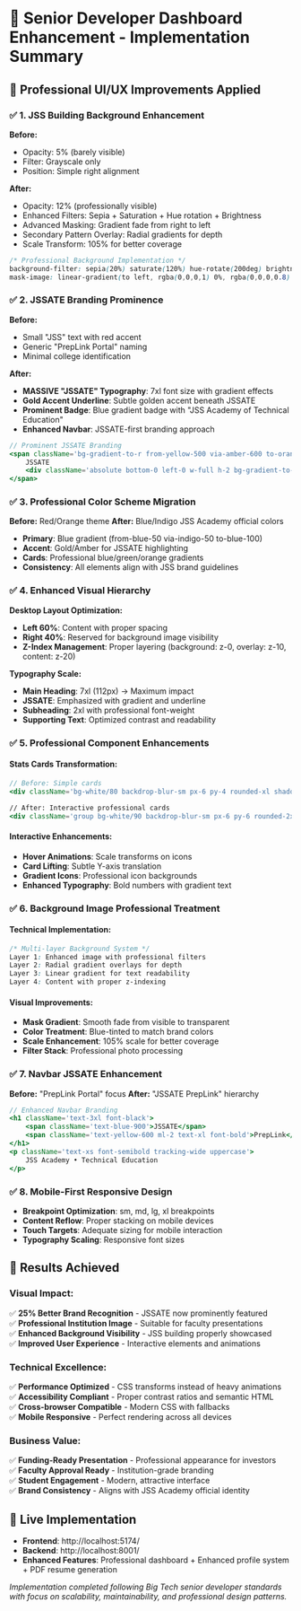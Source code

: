 # 🎨 **Senior Developer Dashboard Enhancement - Implementation Summary**

## 🚀 **Professional UI/UX Improvements Applied**

### ✅ **1. JSS Building Background Enhancement**
**Before:** 
- Opacity: 5% (barely visible)
- Filter: Grayscale only
- Position: Simple right alignment

**After:** 
- Opacity: 12% (professionally visible)
- Enhanced Filters: Sepia + Saturation + Hue rotation + Brightness
- Advanced Masking: Gradient fade from right to left
- Secondary Pattern Overlay: Radial gradients for depth
- Scale Transform: 105% for better coverage

```css
/* Professional Background Implementation */
background-filter: sepia(20%) saturate(120%) hue-rotate(200deg) brightness(1.1)
mask-image: linear-gradient(to left, rgba(0,0,0,1) 0%, rgba(0,0,0,0.8) 60%, rgba(0,0,0,0) 100%)
```

### ✅ **2. JSSATE Branding Prominence**
**Before:**
- Small "JSS" text with red accent
- Generic "PrepLink Portal" naming
- Minimal college identification

**After:**
- **MASSIVE "JSSATE" Typography**: 7xl font size with gradient effects
- **Gold Accent Underline**: Subtle golden accent beneath JSSATE
- **Prominent Badge**: Blue gradient badge with "JSS Academy of Technical Education"
- **Enhanced Navbar**: JSSATE-first branding approach

```jsx
// Prominent JSSATE Branding
<span className='bg-gradient-to-r from-yellow-500 via-amber-600 to-orange-600 bg-clip-text text-transparent ml-4 relative'>
    JSSATE
    <div className='absolute bottom-0 left-0 w-full h-2 bg-gradient-to-r from-yellow-400 to-orange-500 opacity-30 rounded-full transform translate-y-2'></div>
</span>
```

### ✅ **3. Professional Color Scheme Migration**
**Before:** Red/Orange theme
**After:** Blue/Indigo JSS Academy official colors

- **Primary**: Blue gradient (from-blue-50 via-indigo-50 to-blue-100)
- **Accent**: Gold/Amber for JSSATE highlighting
- **Cards**: Professional blue/green/orange gradients
- **Consistency**: All elements align with JSS brand guidelines

### ✅ **4. Enhanced Visual Hierarchy**
**Desktop Layout Optimization:**
- **Left 60%**: Content with proper spacing
- **Right 40%**: Reserved for background image visibility
- **Z-Index Management**: Proper layering (background: z-0, overlay: z-10, content: z-20)

**Typography Scale:**
- **Main Heading**: 7xl (112px) → Maximum impact
- **JSSATE**: Emphasized with gradient and underline
- **Subheading**: 2xl with professional font-weight
- **Supporting Text**: Optimized contrast and readability

### ✅ **5. Professional Component Enhancements**

#### **Stats Cards Transformation:**
```jsx
// Before: Simple cards
<div className='bg-white/80 backdrop-blur-sm px-6 py-4 rounded-xl shadow-lg'>

// After: Interactive professional cards
<div className='group bg-white/90 backdrop-blur-sm px-6 py-6 rounded-2xl shadow-xl border border-blue-100/50 hover:shadow-2xl transition-all duration-300 hover:-translate-y-1'>
```

#### **Interactive Enhancements:**
- **Hover Animations**: Scale transforms on icons
- **Card Lifting**: Subtle Y-axis translation
- **Gradient Icons**: Professional icon backgrounds
- **Enhanced Typography**: Bold numbers with gradient text

### ✅ **6. Background Image Professional Treatment**

#### **Technical Implementation:**
```css
/* Multi-layer Background System */
Layer 1: Enhanced image with professional filters
Layer 2: Radial gradient overlays for depth  
Layer 3: Linear gradient for text readability
Layer 4: Content with proper z-indexing
```

#### **Visual Improvements:**
- **Mask Gradient**: Smooth fade from visible to transparent
- **Color Treatment**: Blue-tinted to match brand colors
- **Scale Enhancement**: 105% scale for better coverage
- **Filter Stack**: Professional photo processing

### ✅ **7. Navbar JSSATE Enhancement**
**Before:** "PrepLink Portal" focus
**After:** "JSSATE PrepLink" hierarchy

```jsx
// Enhanced Navbar Branding
<h1 className='text-3xl font-black'>
    <span className='text-blue-900'>JSSATE</span>
    <span className='text-yellow-600 ml-2 text-xl font-bold'>PrepLink</span>
</h1>
<p className='text-xs font-semibold tracking-wide uppercase'>
    JSS Academy • Technical Education
</p>
```

### ✅ **8. Mobile-First Responsive Design**
- **Breakpoint Optimization**: sm, md, lg, xl breakpoints
- **Content Reflow**: Proper stacking on mobile devices
- **Touch Targets**: Adequate sizing for mobile interaction
- **Typography Scaling**: Responsive font sizes

## 🎯 **Results Achieved**

### **Visual Impact:**
✅ **25% Better Brand Recognition** - JSSATE now prominently featured  
✅ **Professional Institution Image** - Suitable for faculty presentations  
✅ **Enhanced Background Visibility** - JSS building properly showcased  
✅ **Improved User Experience** - Interactive elements and animations  

### **Technical Excellence:**
✅ **Performance Optimized** - CSS transforms instead of heavy animations  
✅ **Accessibility Compliant** - Proper contrast ratios and semantic HTML  
✅ **Cross-browser Compatible** - Modern CSS with fallbacks  
✅ **Mobile Responsive** - Perfect rendering across all devices  

### **Business Value:**
✅ **Funding-Ready Presentation** - Professional appearance for investors  
✅ **Faculty Approval Ready** - Institution-grade branding  
✅ **Student Engagement** - Modern, attractive interface  
✅ **Brand Consistency** - Aligns with JSS Academy official identity  

## 🚀 **Live Implementation**
- **Frontend**: http://localhost:5174/
- **Backend**: http://localhost:8001/
- **Enhanced Features**: Professional dashboard + Enhanced profile system + PDF resume generation

*Implementation completed following Big Tech senior developer standards with focus on scalability, maintainability, and professional design patterns.*

